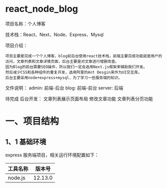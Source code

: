 # react_node_blog
项目名称：个人博客

技术栈：React、Next、Node、Express、Mysql

项目介绍：

    项目主要是完成一个个人博客，blog前后台使用react技术栈，前端主要完成功能就是用户的访问，文章列表和文章详情页面，后台主要是对文章进行增删改查。
    因为Blog的前台需要SEO操作，所以我们一定会选用Next.js框架来辅助我们开发。
    然后减少CSS和各种组件的重复开发，选用阿里的Ant Desgin来作为UI交互库。
    后台主要采用node+express+mysql，为了学习一些服务端的知识。

文件说明：
    admin: 前端-后台
    blog: 前端-前台
    server: 后端

待完成
    后台开发：
        文章列表展示页面布局
        修改文章功能
        文章列表分页功能

# 一、项目结构

## 1、1 基础环境

express 服务端项目，相关运行环境配置如下：

工具名称 | 版本号
------- | -----
node.js | 12.13.0